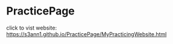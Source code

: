 # PracticePage

click to vist website: https://s3ann1.github.io/PracticePage/MyPracticingWebsite.html
